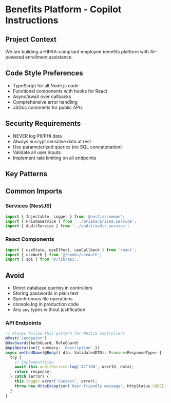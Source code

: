 # Benefits Platform - Copilot Instructions

## Project Context
We are building a HIPAA-compliant employee benefits platform with AI-powered enrollment assistance.

## Code Style Preferences
- TypeScript for all Node.js code
- Functional components with hooks for React
- Async/await over callbacks
- Comprehensive error handling
- JSDoc comments for public APIs

## Security Requirements
- NEVER log PII/PHI data
- Always encrypt sensitive data at rest
- Use parameterized queries (no SQL concatenation)
- Validate all user inputs
- Implement rate limiting on all endpoints

## Key Patterns

## Common Imports

### Services (NestJS)
```typescript
import { Injectable, Logger } from '@nestjs/common';
import { PrismaService } from '../prisma/prisma.service';
import { AuditService } from '../audit/audit.service';
```

### React Components
```typescript
import { useState, useEffect, useCallback } from 'react';
import { useAuth } from '@/hooks/useAuth';
import { api } from '@/lib/api';
```

## Avoid
- Direct database queries in controllers
- Storing passwords in plain text
- Synchronous file operations
- console.log in production code
- Any `any` types without justification

### API Endpoints
```typescript
// Always follow this pattern for NestJS controllers
@Post('/endpoint')
@UseGuards(AuthGuard, RoleGuard)
@ApiOperation({ summary: 'Description' })
async methodName(@Body() dto: ValidatedDTO): Promise<ResponseType> {
  try {
    // Implementation
    await this.auditService.log('ACTION', userId, data);
    return response;
  } catch (error) {
    this.logger.error('Context', error);
    throw new HttpException('User-friendly message', HttpStatus.CODE);
  }
}
```

